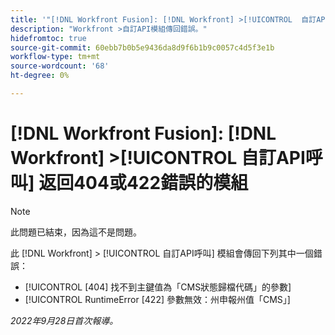 ```yaml
---
title: '"[!DNL Workfront Fusion]: [!DNL Workfront] >[!UICONTROL  自訂API呼叫] 模組返回404或422錯誤」'
description: "Workfront >自訂API模組傳回錯誤。"
hidefromtoc: true
source-git-commit: 60ebb7b0b5e9436da8d9f6b1b9c0057c4d5f3e1b
workflow-type: tm+mt
source-wordcount: '68'
ht-degree: 0%

---
```



# [!DNL Workfront Fusion]: [!DNL Workfront] >[!UICONTROL  自訂API呼叫] 返回404或422錯誤的模組

>[!NOTE]
>
>此問題已結束，因為這不是問題。

此 [!DNL Workfront] > [!UICONTROL 自訂API呼叫] 模組會傳回下列其中一個錯誤：

* [!UICONTROL [404] 找不到主鍵值為「CMS狀態歸檔代碼」的參數]
* [!UICONTROL RuntimeError [422] 參數無效：州申報州值「CMS」]

_2022年9月28日首次報導。_

